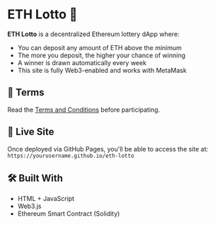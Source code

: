 # ETH Lotto 🎰

**ETH Lotto** is a decentralized Ethereum lottery dApp where:
- You can deposit any amount of ETH above the minimum
- The more you deposit, the higher your chance of winning
- A winner is drawn automatically every week
- This site is fully Web3-enabled and works with MetaMask

## 📄 Terms
Read the [Terms and Conditions](terms.html) before participating.

## 🔗 Live Site
Once deployed via GitHub Pages, you'll be able to access the site at:
`https://yourusername.github.io/eth-lotto`

## 🛠 Built With
- HTML + JavaScript
- Web3.js
- Ethereum Smart Contract (Solidity)
